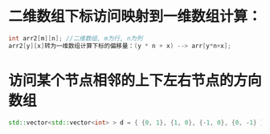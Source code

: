 # 二维数组下标访问映射到一维数组计算：

```cpp
int arr2[m][n];	//二维数组, m为行, n为列
arr2[y][x]转为一维数组计算下标的偏移量：(y * n + x) --> arr[y*n+x];


```

# 访问某个节点相邻的上下左右节点的方向数组

```cpp
std::vector<std::vector<int> > d = { {0, 1}, {1, 0}, {-1, 0}, {0, -1} };

```

